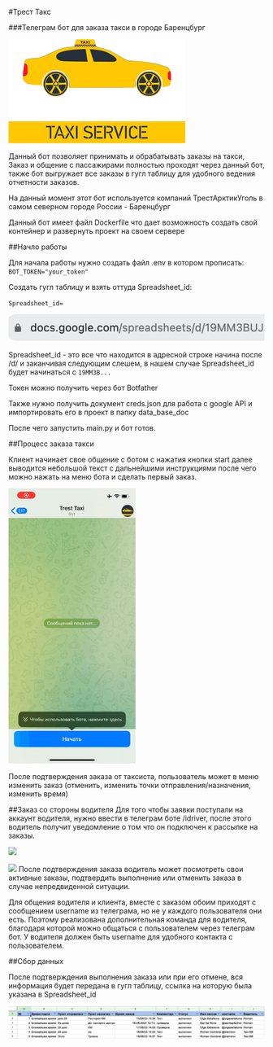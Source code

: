 #Трест Такс

###Телеграм бот для заказа такси в городе Баренцбург


![img.png](img_for_readme/img.png)


Данный бот позволяет принимать и обрабатывать заказы на такси,
Заказ и общение с пассажирами полностью проходят через данный бот, также бот выгружает все заказы в гугл таблицу 
для удобного ведения отчетности заказов.

На данный момент этот бот используется компаний ТрестАрктикУголь в самом северном городе России - Баренцбург


Данный бот имеет файл Dockerfile что дает возможность создать свой контейнер и развернуть проект на своем сервере

##Начло работы

Для начала работы нужно создать файл .env в котором прописать:
`BOT_TOKEN="your_token"`

Создать гугл таблицу и взять оттуда Spreadsheet_id:

`Spreadsheet_id= `

![img_1.png](img_for_readme/img_1.png)


Spreadsheet_id - это все что находится в адресной строке начина после /d/ и заканчивая следующим слешем,
в нашем случае Spreadsheet_id будет начинаться с `19MM3B...`

Токен можно получить через бот Botfather

Также нужно получить документ creds.json для работа с google API и импортировать его в проект в папку data_base_doc

После чего запустить main.py и бот готов.


##Процесс заказа такси

Клиент начинает свое общение с ботом с нажатия кнопки start 
далее выводится небольшой текст с дальнейшими инструкциями 
после чего можно нажать на меню бота и сделать первый заказ.

<img src="img_for_readme/start.gif" width="250">

После подтверждения заказа от таксиста, пользователь может в меню изменить заказ (отменить, изменить точки 
отправления/назначения, изменить время)

##Заказ со стороны водителя
Для того чтобы заявки поступали на аккаунт водителя, нужно ввести в телеграм боте /idriver, после этого водитель 
получит уведомление о том что он подключен к рассылке на заказы.

<img src="img_for_readme/driver_side.gif" width="250">

![](img_for_readme/driver_side.gif)
После подтверждения заказа водитель может посмотреть свои активные заказы, подтвердить выполнение или отменить 
заказа в случае непредвиденной ситуации.

Для общения водителя и клиента, вместе с заказом обоим приходят с сообщением username из телеграма, но не у 
каждого пользователя они есть. Поэтому реализована дополнительная команда для водителя, благодаря которой можно 
общаться с пользователем через телеграм бот. У водителя должен быть username для удобного контакта с пользователем.


##Сбор данных

После подтверждения выполнения заказа или при его отмене, вся информация будет передана в гугл таблицу, ссылка на 
которую была указана в Spreadsheet_id

![](img_for_readme/google_doc.png)